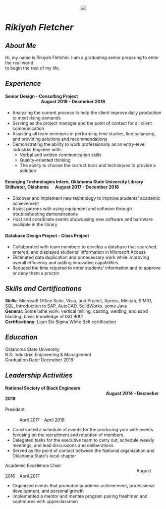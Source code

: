
<p align="center">
<img src="https://media.licdn.com/dms/image/C4E03AQHykGUKxinL0g/profile-displayphoto-shrink_800_800/0?e=1545868800&v=beta&t=1YWAFmFgXeYvKmmWzRj8MhNvCfOrOw9jvqXb2NXrb3g" > 
</p>

# *Rikiyah Fletcher* 
## *About Me*
Hi, my name is Rikiyah Fletcher. I am a graduating senior preparing to enter the real world <br />
to begin the rest of my life.  

## *Experience*

#### Senior Design - Consulting Project &emsp;&emsp;&emsp;&emsp;&emsp;&emsp;&emsp;&emsp;&emsp;&emsp;&emsp;&emsp;&emsp;&emsp;&emsp;&emsp; &emsp;&emsp;&emsp;&emsp;&emsp;&emsp;&emsp;&emsp; August 2018 - Decmeber 2018
- Analyzing the current process to help the client improve daily production to meet rising demands <br />
- Serving as the project manager and the point of contact for all client communication <br />
- Assisting all team members in performing time studies, line balancing, and providing solutions and recommendations
- Demonstrating the ability to work professionally as an entry-level Industrial Engineer with: <br/>
  - Verbal and written communication skills <br/>
  - Quality-oriented thinking <br/>
  - The ability to choose the correct tools and techniques to provide a solution <br />



#### Emerging Technologies Intern, Oklahoma State University Library Stillwater, Oklahoma &emsp; August 2017 - December 2018 
 - Discover and implement new technology to improve students' academic achievement 
 - Assist patrons with using equipment and software through troubleshooting demonstrations 
 - Host and coordinate events showcasing new software and hardware available in the library


#### Database Design Project - Class Project
- Collaborated with team members to develop a database that searched, entered, and displayed students' information in Microsoft Access </br>
- Eliminated data duplication and unnecessary work while improving overall efficiency and adding innovative capabilities </br>
- Reduced the time required to enter students' information and to approve or deny them a proctor

## *Skills and Certifications*
**Skills:** Microsoft Office Suite, Visio, and Project, Xpress, Minitab, SIMIO, SQL, Introduction to SAP, AutoCAD, SolidWorks, some Java </br>
**General:** Some lathe work, vertical milling, casting, welding, and sand blasting, basic knowledge of ISO 9001 </BR>
**Certifications:** Lean Six Sigma White Belt certification


## *Education*
Oklahoma State University <br/>
B.S. Industrial Engineering & Management <br />
Graduation Date: Decmeber 2018 <br />


## *Leadership Activities*
#### National Society of Black Engineers &emsp;&emsp;&emsp;&emsp;&ensp;&emsp;&ensp;&emsp;&emsp;&emsp;&emsp;&emsp;&emsp;&emsp;&emsp;&emsp;&emsp;&emsp;&emsp;&emsp;&emsp;&emsp;&emsp;&emsp; August 2014 - Decmeber 2018
President &emsp;&emsp;&emsp;&emsp;&emsp;&emsp;&emsp;&emsp;&emsp;&emsp;&emsp;&emsp;&emsp;&emsp;&emsp;&emsp;&emsp;&emsp;&emsp;&emsp;&emsp;&emsp;&emsp;&emsp;&emsp;&emsp;&emsp;&emsp;&emsp;&emsp;&emsp;&emsp;&emsp;&ensp;&emsp;&emsp;&emsp;&emsp;&emsp; April 2017 - April 2018</br>
- Constructed a schedule of events for the producing year with events focusing on the recruitment and retention of members
- Delegated tasks for the executive team to carry out, schedule weekly meetings, and lead discussions and deliberations
- Served as the point of contact between the National organization and Oklahoma State's local chapter </br>

Academic Excellence Chair &emsp;&emsp;&emsp;&emsp;&emsp;&emsp;&emsp;&emsp;&emsp;&emsp;&emsp;&emsp;&emsp;&emsp;&emsp;&emsp;&emsp;&emsp;&emsp;&emsp;&emsp;&emsp;&emsp;&emsp;&emsp;&emsp;&emsp;&emsp;&emsp;&emsp; August 2016 - April 2017 </br>
- Organized events that promoted academic achievement, professional development, and personal growth
- Implemented a mentor and mentee program pairing freshmen and sophmores with upperclassmen 



